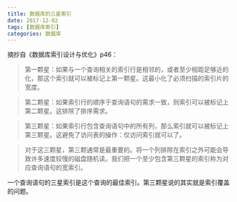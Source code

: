 ```yaml
---
title: 数据库的三星索引
date: 2017-12-02
tags: [数据库索引]
categories: 数据库
---
```


摘抄自《数据库索引设计与优化》p46：

> 第一颗星：如果与一个查询相关的索引行是相邻的，或者至少相距足够近的化，那这个索引就可以被标记上第一颗星。这最小化了必须扫描的索引片的宽度。

> 第二颗星：如果索引行的顺序于查询语句的需求一致，则索引可以被标记上第二颗星。这排除了排序需求。

> 第三颗星：如果索引行包含查询语句中的所有列，那么索引就可以被标记上第三颗星。这避免了访问表的操作：仅访问索引就可以了。

> 对于这三颗星，第三颗通常是最重要的。将一个列排除在索引之外可能会导致许多速度较慢的磁盘随机读。我们把一个至少包含第三颗星的索引称为对应查询语句的宽索引。

一个查询语句的三星索引是这个查询的最佳索引。第三颗星说的其实就是索引覆盖的问题。